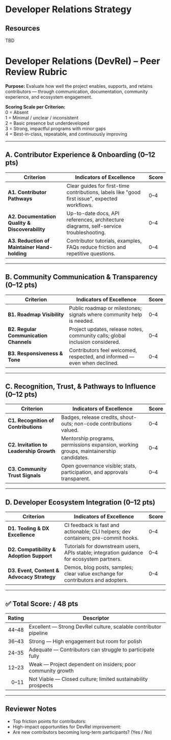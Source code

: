 # Developer Relations Strategy

## Resources

TBD

# Developer Relations (DevRel) – Peer Review Rubric

**Purpose:** Evaluate how well the project enables, supports, and retains contributors — through communication, documentation, community experience, and ecosystem engagement.

**Scoring Scale per Criterion:**  
0 = Absent  
1 = Minimal / unclear / inconsistent  
2 = Basic presence but underdeveloped  
3 = Strong, impactful programs with minor gaps  
4 = Best-in-class, repeatable, and continuously improving

---


## A. Contributor Experience & Onboarding (0–12 pts)

| Criterion | Indicators of Excellence | Score |
|---------|--------------------------|------|
| **A1. Contributor Pathways** | Clear guides for first-time contributions, labels like "good first issue", expected workflows. | 0–4 |
| **A2. Documentation Quality & Discoverability** | Up-to-date docs, API references, architecture diagrams, self-service troubleshooting. | 0–4 |
| **A3. Reduction of Maintainer Hand-holding** | Contributor tutorials, examples, FAQs reduce friction and repetitive questions. | 0–4 |

---

## B. Community Communication & Transparency (0–12 pts)

| Criterion | Indicators of Excellence | Score |
|---------|--------------------------|------|
| **B1. Roadmap Visibility** | Public roadmap or milestones; signals where community help is needed. | 0–4 |
| **B2. Regular Communication Channels** | Project updates, release notes, community calls; global inclusion considered. | 0–4 |
| **B3. Responsiveness & Tone** | Contributors feel welcomed, respected, and informed — even when declined. | 0–4 |

---

## C. Recognition, Trust, & Pathways to Influence (0–12 pts)

| Criterion | Indicators of Excellence | Score |
|---------|--------------------------|------|
| **C1. Recognition of Contributions** | Badges, release credits, shout-outs; non-code contributions valued. | 0–4 |
| **C2. Invitation to Leadership Growth** | Mentorship programs, permissions expansion, working groups, maintainership candidates. | 0–4 |
| **C3. Community Trust Signals** | Open governance visible; stats, participation, and approvals transparent. | 0–4 |

---

## D. Developer Ecosystem Integration (0–12 pts)

| Criterion | Indicators of Excellence | Score |
|---------|--------------------------|------|
| **D1. Tooling & DX Excellence** | CI feedback is fast and actionable; CLI helpers; dev containers; pre-commit hooks. | 0–4 |
| **D2. Compatibility & Adoption Support** | Tutorials for downstream users, APIs stable; integration guidance for ecosystem partners. | 0–4 |
| **D3. Event, Content & Advocacy Strategy** | Demos, blog posts, samples; clear value exchange for contributors and adopters. | 0–4 |

---

## ✅ Total Score: **/ 48 pts**

| Rating | Descriptor |
|-------:|------------|
| 44–48 | Excellent — Strong DevRel culture, scalable contributor pipeline |
| 36–43 | Strong — High engagement but room for polish |
| 24–35 | Adequate — Contributors can struggle to participate fully |
| 12–23 | Weak — Project dependent on insiders; poor community growth |
| 0–11 | Not Viable — Closed culture; limited sustainability prospects |

---

## Reviewer Notes

- Top friction points for contributors:  
- High-impact opportunities for DevRel improvement:  
- Are new contributors becoming long-term participants? (Yes / No)  
